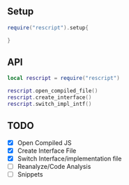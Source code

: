 ## Setup

```lua
require("rescript").setup{

}
```


## API

```lua
local rescript = require("rescript")

rescript.open_compiled_file()
rescript.create_interface()
rescript.switch_impl_intf()
```


## TODO

- [x] Open Compiled JS
- [x] Create Interface File
- [x] Switch Interface/implementation file
- [ ] Reanalyze/Code Analysis
- [ ] Snippets
